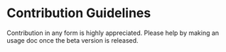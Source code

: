 Contribution Guidelines
============


Contribution in any form is highly appreciated. Please help by making an usage doc once the beta version is released.
